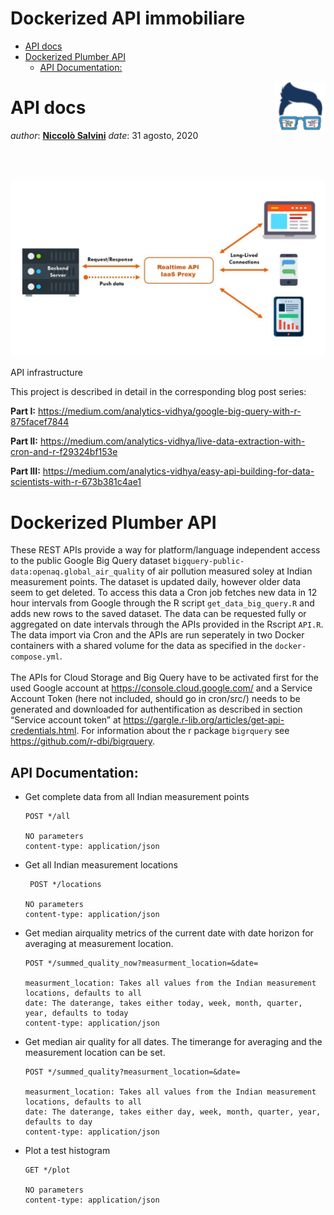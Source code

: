 Dockerized API immobiliare
================

  - [API docs](#api-docs)
  - [Dockerized Plumber API](#dockerized-plumber-api)
      - [API Documentation:](#api-documentation)

<!-- README.md is generated from README.Rmd. Please edit that file -->

<img src="logo.png" align="right" height="80" />

# API docs

*author*: **[Niccolò Salvini](https://niccolosalvini.netlify.app/)**
*date*: 31 agosto, 2020

<br> <br>

<p align="center">

<div class="figure">

<img src="apiinfr.png" alt="API infrastructure" width="1200" />

<p class="caption">

API infrastructure

</p>

</div>

</p>

This project is described in detail in the corresponding blog post
series:

**Part I:**
<https://medium.com/analytics-vidhya/google-big-query-with-r-875facef7844>

<p>

**Part II:**
<https://medium.com/analytics-vidhya/live-data-extraction-with-cron-and-r-f29324bf153e>

<p>

**Part III:**
<https://medium.com/analytics-vidhya/easy-api-building-for-data-scientists-with-r-673b381c4ae1>

# Dockerized Plumber API

These REST APIs provide a way for platform/language independent access
to the public Google Big Query dataset
`bigquery-public-data:openaq.global_air_quality` of air pollution
measured soley at Indian measurement points. The dataset is updated
daily, however older data seem to get deleted. To access this data a
Cron job fetches new data in 12 hour intervals from Google through the R
script `get_data_big_query.R` and adds new rows to the saved dataset.
The data can be requested fully or aggregated on date intervals through
the APIs provided in the Rscript `API.R`. The data import via Cron and
the APIs are run seperately in two Docker containers with a shared
volume for the data as specified in the `docker-compose.yml`.<br><br>
The APIs for Cloud Storage and Big Query have to be activated first for
the used Google account at <https://console.cloud.google.com/> and a
Service Account Token (here not included, should go in cron/src/) needs
to be generated and downloaded for authentification as described in
section “Service account token” at
<https://gargle.r-lib.org/articles/get-api-credentials.html>. For
information about the r package `bigrquery` see
<https://github.com/r-dbi/bigrquery>.

## API Documentation:

  - Get complete data from all Indian measurement points
    
        POST */all
        
        NO parameters
        content-type: application/json 

  - Get all Indian measurement locations
    
    ``` 
     POST */locations
    
    NO parameters
    content-type: application/json  
    ```

  - Get median airquality metrics of the current date with date horizon
    for averaging at measurement location.
    
    ``` 
    POST */summed_quality_now?measurment_location=&date=
    
    measurment_location: Takes all values from the Indian measurement locations, defaults to all
    date: The daterange, takes either today, week, month, quarter, year, defaults to today
    content-type: application/json   
    ```

  - Get median air quality for all dates. The timerange for averaging
    and the measurement location can be set.
    
    ``` 
    POST */summed_quality?measurment_location=&date=
    
    measurment_location: Takes all values from the Indian measurement locations, defaults to all
    date: The daterange, takes either day, week, month, quarter, year, defaults to day
    content-type: application/json  
    ```

  - Plot a test histogram
    
    ``` 
    GET */plot
    
    NO parameters
    content-type: application/json  
    ```
